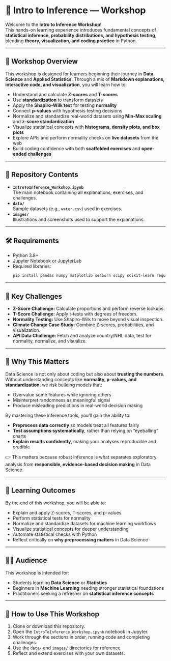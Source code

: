 # 📘 Intro to Inference — Workshop

Welcome to the **Intro to Inference Workshop**!  
This hands-on learning experience introduces fundamental concepts of **statistical inference, probability distributions, and hypothesis testing**, blending **theory, visualization, and coding practice** in Python.

---

## 🚀 Workshop Overview

This workshop is designed for learners beginning their journey in **Data Science** and **Applied Statistics**. Through a mix of **Markdown explanations, interactive code, and visualization**, you will learn how to:

- Understand and calculate **Z-scores** and **T-scores**  
- Use **standardization** to transform datasets  
- Apply the **Shapiro-Wilk test** for testing **normality**  
- Connect **p-values** with hypothesis testing decisions  
- Normalize and standardize real-world datasets using **Min-Max scaling** and **z-score standardization**  
- Visualize statistical concepts with **histograms, density plots, and box plots**  
- Explore APIs and perform normality checks on **live datasets** from the web  
- Build coding confidence with both **scaffolded exercises** and **open-ended challenges**

---

## 📂 Repository Contents

- **`IntroToInference_Workshop.ipynb`**  
  The main notebook containing all explanations, exercises, and challenges.  
- **`data/`**  
  Sample datasets (e.g., `water.csv`) used in exercises.  
- **`images/`**  
  Illustrations and screenshots used to support the explanations.  

---

## 🛠️ Requirements

- Python 3.8+  
- Jupyter Notebook or JupyterLab  
- Required libraries:
  ```bash
  pip install pandas numpy matplotlib seaborn scipy scikit-learn requests

---

## 🌟 Key Challenges

- **Z-Score Challenge:** Calculate proportions and perform reverse lookups.  
- **T-Score Challenge:** Apply t-tests with degrees of freedom.  
- **Normality Testing:** Use Shapiro-Wilk to move beyond visual inspection.  
- **Climate Change Case Study:** Combine Z-scores, probabilities, and visualization.  
- **API Data Challenge:** Fetch and analyze country/NHL data, test for normality, normalize, and visualize.  

---

## 🚀 Why This Matters

Data Science is not only about coding but also about **trusting the numbers**.  
Without understanding concepts like **normality, p-values, and standardization**, we risk building models that:  

- Overvalue some features while ignoring others  
- Misinterpret randomness as meaningful signal  
- Produce misleading predictions in real-world decision making  

By mastering these inference tools, you’ll gain the ability to:  

- **Preprocess data correctly** so models treat all features fairly  
- **Test assumptions systematically**, rather than relying on “eyeballing” charts  
- **Explain results confidently**, making your analyses reproducible and credible  

👉 This matters because robust inference is what separates exploratory analysis from **responsible, evidence-based decision making** in Data Science.

---

## 🎯 Learning Outcomes

By the end of this workshop, you will be able to:

- Explain and apply Z-scores, T-scores, and p-values  
- Perform statistical tests for normality  
- Normalize and standardize datasets for machine learning workflows  
- Visualize statistical concepts for deeper understanding  
- Automate statistical checks with Python  
- Reflect critically on **why preprocessing matters** in Data Science  

---

## 👩‍🏫 Audience

This workshop is intended for:  
- Students learning **Data Science** or **Statistics**  
- Beginners in **Machine Learning** needing stronger statistical foundations  
- Practitioners seeking a refresher on **statistical inference concepts**  

---

## 📢 How to Use This Workshop

1. Clone or download this repository.  
2. Open the `IntroToInference_Workshop.ipynb` notebook in Jupyter.  
3. Work through the sections in order, running code and completing challenges.  
4. Use the `data/` and `images/` directories for reference.  
5. Reflect and extend exercises with your own datasets.

